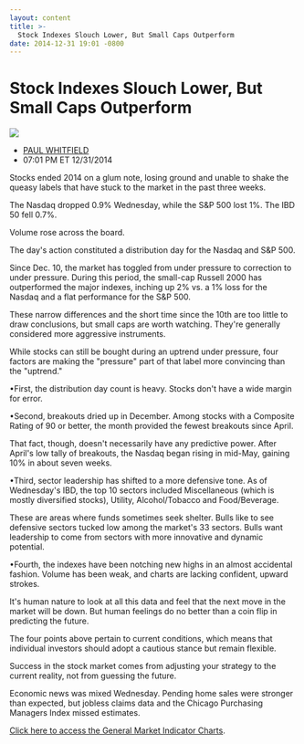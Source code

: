 ```yaml
---
layout: content
title: >-
  Stock Indexes Slouch Lower, But Small Caps Outperform
date: 2014-12-31 19:01 -0800
---
```



Stock Indexes Slouch Lower, But Small Caps Outperform
======================================================


![](https://www.investors.com/wp-content/uploads/ibd-migrated-images/MPv_150102_635556355254188312.png)

* [PAUL WHITFIELD](https://www.investors.com/author/whitfieldp/ "Posts by PAUL WHITFIELD")
* 07:01 PM ET 12/31/2014




Stocks ended 2014 on a glum note, losing ground and unable to shake the queasy labels that have stuck to the market in the past three weeks.


The Nasdaq dropped 0.9% Wednesday, while the S&P 500 lost 1%. The IBD 50 fell 0.7%.


Volume rose across the board.


The day's action constituted a distribution day for the Nasdaq and S&P 500.


Since Dec. 10, the market has toggled from under pressure to correction to under pressure. During this period, the small-cap Russell 2000 has outperformed the major indexes, inching up 2% vs. a 1% loss for the Nasdaq and a flat performance for the S&P 500.


These narrow differences and the short time since the 10th are too little to draw conclusions, but small caps are worth watching. They're generally considered more aggressive instruments.


While stocks can still be bought during an uptrend under pressure, four factors are making the "pressure" part of that label more convincing than the "uptrend."


•First, the distribution day count is heavy. Stocks don't have a wide margin for error.


•Second, breakouts dried up in December. Among stocks with a Composite Rating of 90 or better, the month provided the fewest breakouts since April.


That fact, though, doesn't necessarily have any predictive power. After April's low tally of breakouts, the Nasdaq began rising in mid-May, gaining 10% in about seven weeks.


•Third, sector leadership has shifted to a more defensive tone. As of Wednesday's IBD, the top 10 sectors included Miscellaneous (which is mostly diversified stocks), Utility, Alcohol/Tobacco and Food/Beverage.


These are areas where funds sometimes seek shelter. Bulls like to see defensive sectors tucked low among the market's 33 sectors. Bulls want leadership to come from sectors with more innovative and dynamic potential.


•Fourth, the indexes have been notching new highs in an almost accidental fashion. Volume has been weak, and charts are lacking confident, upward strokes.


It's human nature to look at all this data and feel that the next move in the market will be down. But human feelings do no better than a coin flip in predicting the future.


The four points above pertain to current conditions, which means that individual investors should adopt a cautious stance but remain flexible.


Success in the stock market comes from adjusting your strategy to the current reality, not from guessing the future.


Economic news was mixed Wednesday. Pending home sales were stronger than expected, but jobless claims data and the Chicago Purchasing Managers Index missed estimates.


[Click here to access the General Market Indicator Charts](https://www.investors.com/pdf/GMI_010215.pdf).




